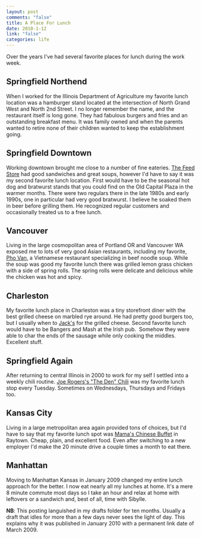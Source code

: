 ```yaml
--- 
layout: post
comments: "false"
title: A Place For Lunch
date: 2010-1-12
link: "false"
categories: life
---
```

Over the years I've had several favorite places for lunch during the work week.
## Springfield Northend
When I worked for the Illinois Department of Agriculture my favorite lunch location was a hamburger stand located at the intersection of North Grand West and North 2nd Street. I no longer remember the name, and the restaurant itself is long gone. They had fabulous burgers and fries and an outstanding breakfast menu. It was family owned and when the parents wanted to retire none of their children wanted to keep the establishment going.
## Springfield Downtown
Working downtown brought me close to a number of fine eateries. <a title="Yelp Review of The Feed Store" href="http://www.yelp.com/biz/feed-store-the-springfield" target="_blank">The Feed Store</a> had good sandwiches and great soups, however I'd have to say it was my second favorite lunch location. First would have to be the seasonal hot dog and bratwurst stands that you could find on the Old Capital Plaza in the warmer months. There were two regulars there in the late 1980s and early 1990s, one in particular had very good bratwurst. I believe he soaked them in beer before grilling them. He recognized regular customers and occasionally treated us to a free lunch.
## Vancouver
Living in the large cosmopolitan area of Portland OR and Vancouver WA exposed me to lots of very good Asian restaurants, including my favorite, <a title="Pho Van Restaurant" href="http://www.phovanrestaurant.com/" target="_blank">Pho Van</a>, a Vietnamese restaurant specializing in beef noodle soup. While the soup was good my favorite lunch there was grilled lemon grass chicken with a side of spring rolls. The spring rolls were delicate and delicious while the chicken was hot and spicy.
## Charleston
My favorite lunch place in Charleston was a tiny storefront diner with the best grilled cheese on marbled rye around. He had pretty good burgers too, but I usually when to <a title="Jack's" href="http://charleston.citysearch.com/profile/9139486/charleston_sc/jack_s_cafe.html" target="_blank">Jack's</a> for the grilled cheese. Second favorite lunch would have to be Bangers and Mash at the Irish pub.  Somehow they were able to char the ends of the sausage while only cooking the middles. Excellent stuff.
## Springfield Again
After returning to central Illinois in 2000 to work for my self I settled into a weekly chili routine. <a title="The Den Chili" href="http://www.joerogerschili.com/" target="_blank">Joe Rogers's "The Den" Chili</a> was my favorite lunch stop every Tuesday. Sometimes on Wednesdays, Thursdays and Fridays too.
## Kansas City
Living in a large metropolitan area again provided tons of choices, but I'd have to say that my favorite lunch spot was <a title="Ma ma Chinese Restaurant" href="http://www.mamachinaresturant.com/" target="_blank">Mama's Chinese Buffet</a> in Raytown. Cheap, plain, and excellent food. Even after switching to a new employer I'd make the 20 minute drive a couple times a month to eat there.
## Manhattan
Moving to Manhattan Kansas in January 2009 changed my entire lunch approach for the better. I now eat nearly all my lunches at home. It's a mere 8 minute commute most days so I take an hour and relax at home with leftovers or a sandwich and, best of all, time with Sibylle.

<strong>NB</strong>: This posting languished in my drafts folder for ten months. Usually a draft that idles for more than a few days never sees the light of day. This explains why it was published in January 2010 with a permanent link date of March 2009.
